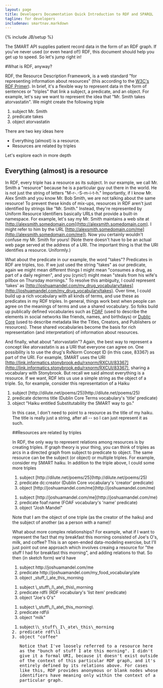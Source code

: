 ```yaml
---
layout: page
title: Developers Documentation Quick Introduction to RDF and SPARQL
tagline: for developers
includenav: smartnav.markdown
---
```

{% include JB/setup %}

<div id="toc"> </div>

The SMART API supplies patient record data in the form of an RDF graph. If you've never used (or even heard of!) RDF, this document should help you get up to speed. So let's jump right in! 

#What is RDF, anyway?

RDF, the Resource Description Framework, is a web standard "for representing information about resources" (this according to the [W3C's RDF Primer](http://www.w3.org/TR/2004/REC-rdf-primer-20040210/)). In brief, it's a flexible way to represent data in the form of sentences or "triples" that link a subject, a predicate, and an object. For example, let's say we want to represent the idea that "Mr. Smith takes atorvastatin". We might create the following triple

<ol><li>subject Mr. Smith</li>
    <li>predicate takes</li>
    <li>object atorvastatin </li>
	</ol>
	
There are two key ideas here

<ul><li>Everything (almost) is a resource.</li>
    <li>Resources are related by triples</li>
</ul>

Let's explore each in more depth

## Everything (almost) is a resource

In RDF, every triple has a resource as its subject. In our example, we call Mr. Smith a "resource" because he is a particular guy out there in the world. He is not just the string of letters "M-r-.-S-m-i-t-h." Importantly, if I know Mr. Alex Smith and you know Mr. Bob Smith, we are not talking about the same resource! To prevent these kinds of mix-ups, resources in RDF aren't just identified by strings like "Mr. Smith." Instead, they're represented by Uniform Resource Identifiers basically URLs that provide a built-in namespace. For example, let's say my Mr. Smith maintains a web site at [http://alexsmith.somedomain.com](http://alexsmith.somedomain.com). I might refer to him by the URL [http://alexsmith.somedomain.com/me](http://alexsmith.somedomain.com/me]). Now you certainly wouldn't confuse my Mr. Smith for yours! (Note there doesn't have to be an actual web page served at the address of a URI. The important thing is that the URI identifies a resource. Uniformly.) 

What about the predicate in our example, the word "takes"? Predicates in RDF are triples, too. If we just used the string "takes" as our predicate, again we might mean different things I might mean "consumes a drug, as part of a daily regimen", and you (cynic!) might mean "steals from his wife's pillbox on Thursday mornings." To resolve this ambiguity, I could represent 'takes' as [http://joshuamandel.com/my_drug_vocabulary/takes](http://joshuamandel.com/my_drug_vocabulary/takes). Over time, I could build up a rich vocabulary with all kinds of terms, and use these as predicates in my RDF triples. In general, things work best when people can agree on the meanings of terms and use a shared vocabulary. So folks build up publically defined vocabularies such as [FOAF](http://xmlns.com/foaf/spec/) (used to describe the elements in social networks like friends, names, and birthdays) or [Dublic Core](http://purl.org/dc/elements/1.1/) (used to describe metadata like the Titles, Creators, and Publishers or resources). These shared vocabularies become the basis for rich representation (and interpretation) of information about resources. 

And finally, what about "atorvastatin"? Again, the best way to represent a concept like atorvastatin is as a URI that everyone can agree on. One possibility is to use the drug's RxNorm Concept ID (in this case, 83367) as part of the URI. For example, SMART uses the URI [http://link.informatics.stonybrook.edu/rxnorm/RXCUI/83367](http://link.informatics.stonybrook.edu/rxnorm/RXCUI/83367), sharing a vocabulary with Stonybrook. But recall we said almost everything is a resource. If we want, RDF lets us use a simple string as the object of a triple. So, for example, consider this representation of a Haiku

<ol><li>subject [http://dilute.net/poems/25](http://dilute.net/poems/25)</li>
    <li>predicate dcterms title (Dublin Core Terms vocabulary's 'title' predicate)</li>
    <li>object "Haiku entitled Substitutability the SMART way to go." </li>

In this case, I don't need to point to a resource as the title of my haiku. The title is really just a string, after all -- so I can just represent it as such. 

##Resources are related by triples

In RDF, the only way to represent relations among resources is by creating triples. If graph theory is your thing, you can think of triples as arcs in a directed graph from subject to predicate to object. The same resource can be the subject (or object) or multiple triples. For example, consider my SMART haiku. In addition to the triple above, I could some more triples

<ol><li>subject [http://dilute.net/poems/25](http://dilute.net/poems/25)</li>
    <li>predicate dc:creator (Dublin Core vocabulary's 'creator' predicate)</li>
    <li>object [http://joshuamandel.com/me](http://joshuamandel.com/me)</li>
	</ol>


<ol><li>subject [http://joshuamandel.com/me](http://joshuamandel.com/me)</li>
    <li>predicate foaf:name (FOAF vocabulary's 'name' predicate)</li>
    <li>object "Josh Mandel"</li>
	</ol>

Note that I am the object of one triple (as the creator of the haiku) and the subject of another (as a person with a name)!

What about more complex relationships? For example, what if I want to represent the fact that my breakfast this morning consisted of Joe's O's, milk, and coffee? This is an open-ended data-modeling exercise, but I'll just point out one approach which involves creaing a resource for "the stuff I had for breakfast this morning", and adding relations to that. So then (in sketch form) we'd have

<ol><li>subject http://joshuamandel.com/me</li>
    <li>predicate http://joshuamandel.com/my_food_vocabulary/ate</li>
    <li>object _stuff_I_ate_this_morning </li>
	</ol>


<ol><li>subject \_stuff\_I\_ate\_this\_morning</li>
    <li>predicate rdfli (RDF vocabulary's 'list item' predicate)</li>
    <li>object "Joe's O's"</li>
	</ol>


<ol><li>subject \_stuff\_I\_ate\_this_morning\</tt>
    <li>predicate rdf\li </li>
    <li>object "milk"</li>
	</ol>


<ol><li>subject \<tt>\_stuff\_I\_ate\_this\_morning </li>
    <li>predicate rdf\li </li>
    <li>object "coffee"</li> 

Notice that I've loosely referred to a resource here as the "bunch of stuff I ate this morning". I didn't give it a formal URI, because it doesn't exist outside of the context of this particular RDF graph, and it's entirely defined by its relations above. For cases like this, RDF provides anonymous or blank nodes whose identifiers have meaning only within the context of a particular graph. 

